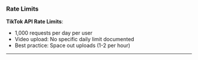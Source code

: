 ### Rate Limits

**TikTok API Rate Limits**:
- 1,000 requests per day per user
- Video upload: No specific daily limit documented
- Best practice: Space out uploads (1-2 per hour)

---
